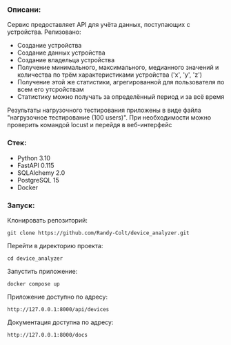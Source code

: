 ### Описани:
Сервис предоставляет API для учёта данных, поступающих с устройства. Релизовано:
- Создание устройства
- Создание данных устройства
- Создание владельца устройства
- Получение минимального, максимального, медианного значений и количества по трём характеристиками устройства ('x', 'y', 'z')
- Получение этой же статистики, агрегированной для пользователя по всем его утсройствам
- Статистику можно получать за определённый период и за всё время

Результаты нагрузочного тестирования приложены в виде файла "нагрузочное тестирование (100 users)". При необходимости можно проверить командой locust и перейдя в веб-интерфейс


### Стек:
- Python 3.10
- FastAPI 0.115
- SQLAlchemy 2.0
- PostgreSQL 15
- Docker


### Запуск:
Клонировать репозиторий:
```
git clone https://github.com/Randy-Colt/device_analyzer.git
```

Перейти в директорию проекта:
```
cd device_analyzer
```

Запустить приложение:
```
docker compose up
```

Приложение доступно по адресу:
```
http://127.0.0.1:8000/api/devices
```

Документация доступна по адресу:
```
http://127.0.0.1:8000/docs
```
